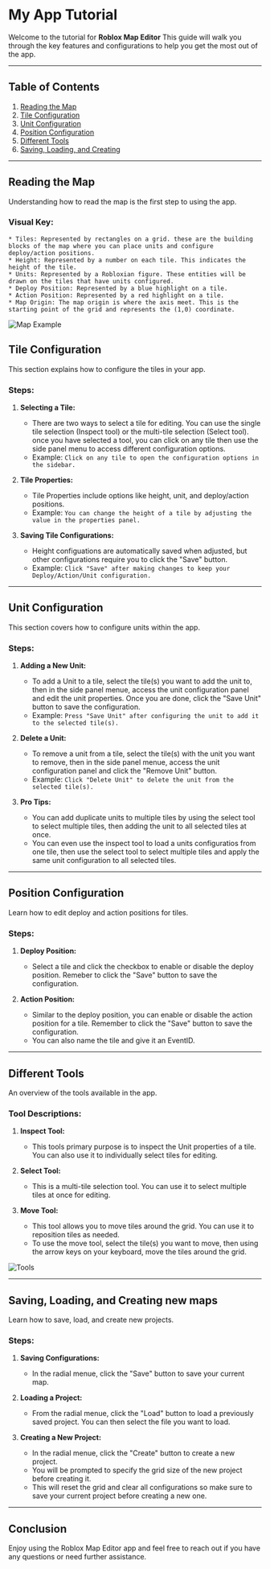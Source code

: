 # My App Tutorial

Welcome to the tutorial for **Roblox Map Editor** This guide will walk you through the key features and configurations to help you get the most out of the app.

---

## Table of Contents

1. [Reading the Map](#reading-the-map)
2. [Tile Configuration](#tile-configuration)
3. [Unit Configuration](#unit-configuration)
4. [Position Configuration](#position-configuration)
5. [Different Tools](#different-tools)
6. [Saving, Loading, and Creating](#saving-loading-and-creating)

---

## Reading the Map

Understanding how to read the map is the first step to using the app.

### Visual Key:

    * Tiles: Represented by rectangles on a grid. these are the building blocks of the map where you can place units and configure deploy/action positions.
    * Height: Represented by a number on each tile. This indicates the height of the tile.
    * Units: Represented by a Robloxian figure. These entities will be drawn on the tiles that have units configured.
    * Deploy Position: Represented by a blue highlight on a tile.
    * Action Position: Represented by a red highlight on a tile.
    * Map Origin: The map origin is where the axis meet. This is the starting point of the grid and represents the (1,0) coordinate.

![Map Example](./images/Visualkey.png)

## Tile Configuration

This section explains how to configure the tiles in your app.

### Steps:

1. **Selecting a Tile:**

    - There are two ways to select a tile for editing. You can use the single tile selection (Inspect tool) or the multi-tile selection (Select tool).
      once you have selected a tool, you can click on any tile then use the side panel menu to access different configuration options.
    - Example: `Click on any tile to open the configuration options in the sidebar.`

2. **Tile Properties:**

    - Tile Properties include options like height, unit, and deploy/action positions.
    - Example: `You can change the height of a tile by adjusting the value in the properties panel.`

3. **Saving Tile Configurations:**
    - Height configuations are automatically saved when adjusted, but other configurations require you to click the "Save" button.
    - Example: `Click "Save" after making changes to keep your Deploy/Action/Unit configuration.`

---

## Unit Configuration

This section covers how to configure units within the app.

### Steps:

1. **Adding a New Unit:**

    - To add a Unit to a tile, select the tile(s) you want to add the unit to, then in the side panel menue, access the unit configuration panel and
      edit the unit properties. Once you are done, click the "Save Unit" button to save the configuration.
    - Example: `Press "Save Unit" after configuring the unit to add it to the selected tile(s).`

2. **Delete a Unit:**

    - To remove a unit from a tile, select the tile(s) with the unit you want to remove, then in the side panel menue, access the unit configuration panel and
      click the "Remove Unit" button.
    - Example: `Click "Delete Unit" to delete the unit from the selected tile(s).`

3. **Pro Tips:**

    - You can add duplicate units to multiple tiles by using the select tool to select multiple tiles, then adding the unit to all selected tiles at once.
    - You can even use the inspect tool to load a units configuratios from one tile, then use the select tool to select multiple tiles and apply the same unit configuration to all selected tiles.

---

## Position Configuration

Learn how to edit deploy and action positions for tiles.

### Steps:

1. **Deploy Position:**

    - Select a tile and click the checkbox to enable or disable the deploy position. Remeber to click the "Save" button to save the configuration.

2. **Action Position:**

    - Similar to the deploy position, you can enable or disable the action position for a tile. Remember to click the "Save" button to save the configuration.
    - You can also name the tile and give it an EventID.

---

## Different Tools

An overview of the tools available in the app.

### Tool Descriptions:

1. **Inspect Tool:**

    - This tools primary purpose is to inspect the Unit properties of a tile. You can also use it to individually select tiles for editing.

2. **Select Tool:**

    - This is a multi-tile selection tool. You can use it to select multiple tiles at once for editing.

3. **Move Tool:**

    - This tool allows you to move tiles around the grid. You can use it to reposition tiles as needed.
    - To use the move tool, select the tile(s) you want to move, then using the arrow keys on your keyboard, move the tiles around the grid.

![Tools](./images/MovingTiles.gif)

---

## Saving, Loading, and Creating new maps

Learn how to save, load, and create new projects.

### Steps:

1. **Saving Configurations:**

    - In the radial menue, click the "Save" button to save your current map.

2. **Loading a Project:**

    - From the radial menue, click the "Load" button to load a previously saved project. You can then select the file you want to load.

3. **Creating a New Project:**
    - In the radial menue, click the "Create" button to create a new project.
    - You will be prompted to specify the grid size of the new project before creating it.
    - This will reset the grid and clear all configurations so make sure to save your current project before creating a new one.

---

## Conclusion

Enjoy using the Roblox Map Editor app and feel free to reach out if you have any questions or need further assistance.
